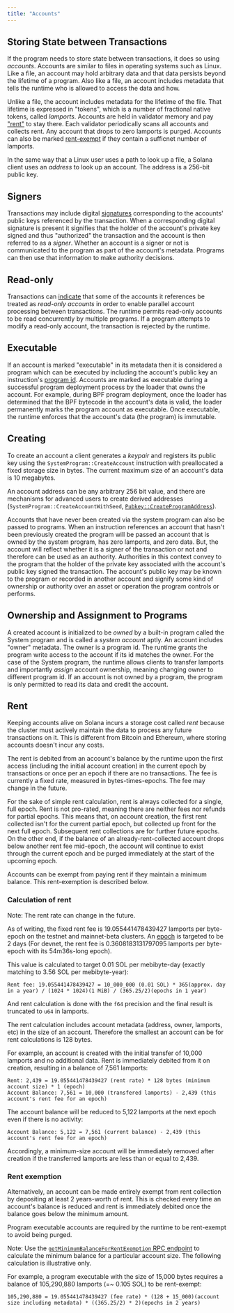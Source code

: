```yaml
---
title: "Accounts"
---
```


## Storing State between Transactions

If the program needs to store state between transactions, it does so using _accounts_. Accounts are similar to files in operating systems such as Linux. Like a file, an account may hold arbitrary data and that data persists beyond the lifetime of a program. Also like a file, an account includes metadata that tells the runtime who is allowed to access the data and how.

Unlike a file, the account includes metadata for the lifetime of the file. That lifetime is expressed in "tokens", which is a number of fractional native tokens, called _lamports_. Accounts are held in validator memory and pay ["rent"](#rent) to stay there. Each validator periodically scans all accounts and collects rent. Any account that drops to zero lamports is purged.  Accounts can also be marked [rent-exempt](#rent-exemption) if they contain a sufficnet number of lamports.

In the same way that a Linux user uses a path to look up a file, a Solana client uses an _address_ to look up an account. The address is a 256-bit public key.

## Signers

Transactions may include digital [signatures](terminology.md#signature) corresponding to the accounts' public keys referenced by the transaction. When a corresponding digital signature is present it signifies that the holder of the account's private key signed and thus "authorized" the transaction and the account is then referred to as a _signer_. Whether an account is a signer or not is communicated to the program as part of the account's metadata. Programs can then use that information to make authority decisions.

## Read-only

Transactions can [indicate](transactions.md#message-header-format) that some of the accounts it references be treated as _read-only accounts_ in order to enable parallel account processing between transactions. The runtime permits read-only accounts to be read concurrently by multiple programs. If a program attempts to modify a read-only account, the transaction is rejected by the runtime.

## Executable

If an account is marked "executable" in its metadata then it is considered a program which can be executed by including the account's public key an instruction's [program id](transactions.md#program-id). Accounts are marked as executable during a successful program deployment process by the loader that owns the account.  For example, during BPF program deployment, once the loader has determined that the BPF bytecode in the account's data is valid, the loader permanently marks the program account as executable.  Once executable, the runtime enforces that the account's data (the program) is immutable.

## Creating

To create an account a client generates a _keypair_ and registers its public key using the `SystemProgram::CreateAccount` instruction with preallocated a fixed storage size in bytes. The current maximum size of an account's data is 10 megabytes.

An account address can be any arbitrary 256 bit value, and there are mechanisms for advanced users to create derived addresses (`SystemProgram::CreateAccountWithSeed`, [`Pubkey::CreateProgramAddress`](calling-between-programs.md#program-derived-addresses)).

Accounts that have never been created via the system program can also be passed to programs. When an instruction references an account that hasn't been previously created the program will be passed an account that is owned by the system program, has zero lamports, and zero data. But, the account will reflect whether it is a signer of the transaction or not and therefore can be used as an authority. Authorities in this context convey to the program that the holder of the private key associated with the account's public key signed the transaction. The account's public key may be known to the program or recorded in another account and signify some kind of ownership or authority over an asset or operation the program controls or performs.

## Ownership and Assignment to Programs

A created account is initialized to be _owned_ by a built-in program called the System program and is called a _system account_ aptly. An account includes "owner" metadata. The owner is a program id. The runtime grants the program write access to the account if its id matches the owner. For the case of the System program, the runtime allows clients to transfer lamports and importantly _assign_ account ownership, meaning changing owner to different program id. If an account is not owned by a program, the program is only permitted to read its data and credit the account.

## Rent

Keeping accounts alive on Solana incurs a storage cost called _rent_ because the cluster must actively maintain the data to process any future transactions on it. This is different from Bitcoin and Ethereum, where storing accounts doesn't incur any costs.

The rent is debited from an account's balance by the runtime upon the first access (including the initial account creation) in the current epoch by transactions or once per an epoch if there are no transactions. The fee is currently a fixed rate, measured in bytes-times-epochs. The fee may change in the future.

For the sake of simple rent calculation, rent is always collected for a single, full epoch. Rent is not pro-rated, meaning there are neither fees nor refunds for partial epochs. This means that, on account creation, the first rent collected isn't for the current partial epoch, but collected up front for the next full epoch. Subsequent rent collections are for further future epochs. On the other end, if the balance of an already-rent-collected account drops below another rent fee mid-epoch, the account will continue to exist through the current epoch and be purged immediately at the start of the upcoming epoch.

Accounts can be exempt from paying rent if they maintain a minimum balance. This rent-exemption is described below.

### Calculation of rent

Note: The rent rate can change in the future.

As of writing, the fixed rent fee is 19.055441478439427 lamports per byte-epoch on the testnet and mainnet-beta clusters. An [epoch](terminology.md#epoch) is targeted to be 2 days (For devnet, the rent fee is 0.3608183131797095 lamports per byte-epoch with its 54m36s-long epoch).

This value is calculated to target 0.01 SOL per mebibyte-day (exactly matching to 3.56 SOL per mebibyte-year):

```text
Rent fee: 19.055441478439427 = 10_000_000 (0.01 SOL) * 365(approx. day in a year) / (1024 * 1024)(1 MiB) / (365.25/2)(epochs in 1 year)
```

And rent calculation is done with the `f64` precision and the final result is truncated to `u64` in lamports.

The rent calculation includes account metadata (address, owner, lamports, etc) in the size of an account. Therefore the smallest an account can be for rent calculations is 128 bytes.

For example, an account is created with the initial transfer of 10,000 lamports and no additional data. Rent is immediately debited from it on creation, resulting in a balance of 7,561 lamports:


```text
Rent: 2,439 = 19.055441478439427 (rent rate) * 128 bytes (minimum account size) * 1 (epoch)
Account Balance: 7,561 = 10,000 (transfered lamports) - 2,439 (this account's rent fee for an epoch)
```

The account balance will be reduced to 5,122 lamports at the next epoch even if there is no activity:

```text
Account Balance: 5,122 = 7,561 (current balance) - 2,439 (this account's rent fee for an epoch)
```

Accordingly, a minimum-size account will be immediately removed after creation if the transferred lamports are less than or equal to 2,439.

### Rent exemption

Alternatively, an account can be made entirely exempt from rent collection by depositing at least 2 years-worth of rent. This is checked every time an account's balance is reduced and rent is immediately debited once the balance goes below the minimum amount.

Program executable accounts are required by the runtime to be rent-exempt to avoid being purged.

Note: Use the [`getMinimumBalanceForRentExemption` RPC endpoint](developing/clients/jsonrpc-api.md#getminimumbalanceforrentexemption) to calculate the minimum balance for a particular account size. The following calculation is illustrative only.

For example, a program executable with the size of 15,000 bytes requires a balance of 105,290,880 lamports (=~ 0.105 SOL) to be rent-exempt:

```text
105,290,880 = 19.055441478439427 (fee rate) * (128 + 15_000)(account size including metadata) * ((365.25/2) * 2)(epochs in 2 years)
```
